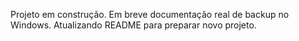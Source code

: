 Projeto em construção. Em breve documentação real de backup no Windows.
Atualizando README para preparar novo projeto. 
